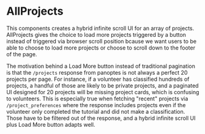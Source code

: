 # AllProjects

This components creates a hybrid infinite scroll UI for an array of projects. AllProjects gives the choice to load more projects triggered by a button instead of triggered via browser scroll position bcause we want users to be able to choose to load more projects or choose to scroll down to the footer of the page.

The motivation behind a Load More button instead of traditional pagination is that the `/projects` response from panoptes is not always a perfect 20 projects per page. For instance, if a volunteer has classified hundreds of projects, a handful of those are likely to be private projects, and a paginated UI designed for 20 projects will be missing project cards, which is confusing to volunteers. This is especially true when fetching "recent" projects via `/project_preferences` where the response includes projects even if the volunteer only completed the tutorial and did not make a classification. Those have to be filtered out of the response, and a hybrid infinite scroll UI plus Load More button adapts well.
